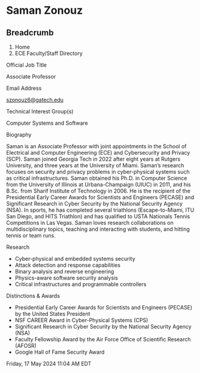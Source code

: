 #  Saman Zonouz

## Breadcrumb

  1. Home
  2. ECE Faculty/Staff Directory

Official Job Title

Associate Professor

Email Address

szonouz6@gatech.edu

Technical Interest Group(s)

Computer Systems and Software

Biography

Saman is an Associate Professor with joint appointments in the School of
Electrical and Computer Engineering (ECE) and Cybersecurity and Privacy (SCP).
Saman joined Georgia Tech in 2022 after eight years at Rutgers University, and
three years at the University of Miami. Saman’s research focuses on security
and privacy problems in cyber-physical systems such as critical
infrastructures. Saman obtained his Ph.D. in Computer Science from the
University of Illinois at Urbana-Champaign (UIUC) in 2011, and his B.Sc. from
Sharif Institute of Technology in 2006. He is the recipient of the
Presidential Early Career Awards for Scientists and Engineers (PECASE) and
Significant Research in Cyber Security by the National Security Agency (NSA).
In sports, he has completed several triathlons (Escape-to-Miami, ITU San
Diego, and HITS Triathlon) and has qualified to USTA Nationals Tennis
Competitions in Las Vegas. Saman loves research collaborations on
multidisciplinary topics, teaching and interacting with students, and hitting
tennis or team runs.

Research

  * Cyber-physical and embedded systems security 
  * Attack detection and response capabilities 
  * Binary analysis and reverse engineering 
  * Physics-aware software security analysis
  * Critical infrastructures and programmable controllers 

Distinctions & Awards

  * Presidential Early Career Awards for Scientists and Engineers (PECASE) by the United States President
  * NSF CAREER Award in Cyber-Physical Systems (CPS)
  * Significant Research in Cyber Security by the National Security Agency (NSA)
  * Faculty Fellowship Award by the Air Force Office of Scientific Research (AFOSR)
  * Google Hall of Fame Security Award

Friday, 17 May 2024 11:04 AM EDT


